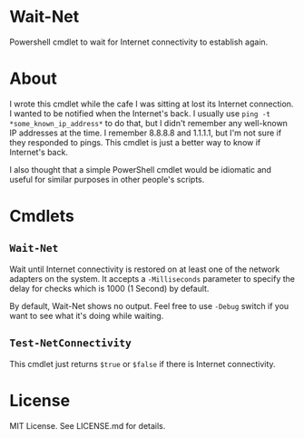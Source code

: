# Wait-Net
Powershell cmdlet to wait for Internet connectivity to establish again.

# About
I wrote this cmdlet while the cafe I was sitting at lost its Internet connection. I wanted to be notified when the Internet's back. I usually use `ping -t *some_known_ip_address*` to do that, but I didn't remember any
well-known IP addresses at the time. I remember 8.8.8.8 and 1.1.1.1, but I'm not sure if they responded to pings. This cmdlet is just a better way to know if Internet's back.

I also thought that a simple PowerShell cmdlet would be idiomatic and useful for similar purposes in other people's scripts.

# Cmdlets
## `Wait-Net`
Wait until Internet connectivity is restored on at least one of the network adapters on the system. It accepts a `-Milliseconds` parameter to specify the
delay for checks which is 1000 (1 Second) by default.

By default, Wait-Net shows no output. Feel free to use `-Debug` switch if you want to see what it's doing while waiting.

## `Test-NetConnectivity`
This cmdlet just returns `$true` or `$false` if there is Internet connectivity.

# License
MIT License. See LICENSE.md for details.
